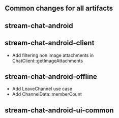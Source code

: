 ## Common changes for all artifacts

## stream-chat-android

## stream-chat-android-client
- Add filtering non image attachments in ChatClient::getImageAttachments

## stream-chat-android-offline
- Add LeaveChannel use case
- Add ChannelData::memberCount

## stream-chat-android-ui-common
